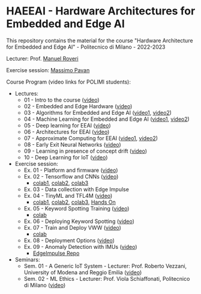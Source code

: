 # HAEEAI - Hardware Architectures for Embedded and Edge AI
This repository contains the material for the course "Hardware Architecture for Embedded and Edge AI" - Politecnico di Milano - 2022-2023

Lecturer: Prof. [Manuel Roveri](https://roveri.faculty.polimi.it/)

Exercise session: [Massimo Pavan](https://pavmassimo.github.io/)

Course Program (video links for POLIMI students): 

- Lectures: 
  - 01 - Intro to the course ([video](https://politecnicomilano.webex.com/webappng/sites/politecnicomilano/recording/fd53888f94c0103b9b67005056812ecb/playback))
  - 02 - Embedded and Edge Hardware ([video](https://politecnicomilano.webex.com/webappng/sites/politecnicomilano/recording/5712a72c9653103b9d33005056829d03/playback))
  - 03 - Algorithms for Embedded and Edge AI ([video1](https://politecnicomilano.webex.com/politecnicomilano/ldr.php?RCID=1cfbd6a2386eb41cfd2f8f79e208f5d4), [video2](https://politecnicomilano.webex.com/politecnicomilano/ldr.php?RCID=bd324b94a28c06f2e127011917d7f18e))
  - 04 - Machine Learning for Embedded and Edge AI ([video1](https://politecnicomilano.webex.com/recordingservice/sites/politecnicomilano/recording/ad1770ada541103bbffc005056811801/playback?from_login=true), [video2](https://politecnicomilano.webex.com/recordingservice/sites/politecnicomilano/recording/4433554aa6d4103bb7df005056814163/playback?from_login=true))
  - 05 - Deep learning for EEAI ([video](https://politecnicomilano.webex.com/politecnicomilano/ldr.php?RCID=0bfcb3411f30f9cc60e0da0c1537bb9b))
  - 06 - Architectures for EEAI ([video](https://politecnicomilano.webex.com/politecnicomilano/ldr.php?RCID=d8546dc96ee650fb56286623bbba01ca))
  - 07 - Approximate Computing for EEAI ([video1](https://politecnicomilano.webex.com/politecnicomilano/ldr.php?RCID=31f0884e8ffde542f686cae41149401f), [video2](https://politecnicomilano.webex.com/politecnicomilano/ldr.php?RCID=04eba7115e8128e276e37efafa30ab61))
  - 08 - Early Exit Neural Networks ([video](https://politecnicomilano.webex.com/politecnicomilano/ldr.php?RCID=d273f0dbca49f7e9e5f554b270fb7cab))
  - 09 - Learning in presence of concept drift ([video](https://politecnicomilano.webex.com/politecnicomilano/ldr.php?RCID=b4dcded417170c3a31d65a456537bfd6))
  - 10 - Deep Learning for IoT ([video](https://politecnicomilano.webex.com/politecnicomilano/ldr.php?RCID=3603e189eb54fffdd50d15e61f9565b7))
- Exercise session: 
  - Ex. 01 - Platform and firmware ([video](https://politecnicomilano.webex.com/recordingservice/sites/politecnicomilano/recording/f70f7354a153103bbff3005056819912/playback?from_login=true))
  - Ex. 02 - Tensorflow and CNNs ([video](https://politecnicomilano.webex.com/recordingservice/sites/politecnicomilano/recording/5c6094d6ac54103bb69b00505681573b/playback))
    - [colab1](https://oreil.ly/NN6Mj), [colab2](https://colab.research.google.com/github/tinyMLx/colabs/blob/master/2-3-5-FashionMNISTConvolutions.ipynb#scrollTo=C0tFgT1MMKi6), [colab3](https://colab.research.google.com/github/tinyMLx/colabs/blob/master/2-3-9-AssignmentQuestion.ipynb)  
  - Ex. 03 - Data collection with Edge Impulse
  - Ex. 04 - TinyML and TFL4M ([video](https://politecnicomilano.webex.com/politecnicomilano/ldr.php?RCID=507656f23b037a526faaee6029cca24a))
    - [colab1](https://colab.research.google.com/github/tinyMLx/colabs/blob/master/3-3-7-RunningTFLiteModels.ipynb), [colab2](https://colab.research.google.com/github/tinyMLx/colabs/blob/master/3-3-10-TFLiteOptimizations.ipynb#scrollTo=0RTZmndkcZFP), [colab3](https://colab.research.google.com/github/tinyMLx/colabs/blob/master/3-3-12-QAT.ipynb#scrollTo=w7fztWsAOHTz), [Hands On](https://colab.research.google.com/drive/1vAXuU9bDbD90W6fnpx1crvbQrzpnOcaU?usp=sharing)
  - Ex. 05 - Keyword Spotting Training ([video](https://politecnicomilano.webex.com/politecnicomilano/ldr.php?RCID=f426453cfddce08229bc31ce79f2493b))
    - [colab](https://colab.research.google.com/drive/1YH6vXlDzzCRZOT-sLx50TNAE-LhVkcOK?usp=sharing)
  - Ex. 06 - Deploying Keyword Spotting ([video](https://politecnicomilano.webex.com/politecnicomilano/ldr.php?RCID=72c921a33c9da58f0750bbd4cafde140))
  - Ex. 07 - Train and Deploy VWW ([video](https://politecnicomilano.webex.com/politecnicomilano/ldr.php?RCID=0e1307d9cec01280715ffc380a8646d2))
    - [colab](https://colab.research.google.com/drive/1dwGMx3OmzoOo0aGEpRYD7uRTVJc98iQh?usp=sharing)
  - Ex. 08 - Deployment Options ([video](https://politecnicomilano.webex.com/politecnicomilano/ldr.php?RCID=d412e200d02c39565bffa8070d4c1f35))
  - Ex. 09 - Anomaly Detection with IMUs ([video](https://politecnicomilano.webex.com/politecnicomilano/ldr.php?RCID=08296d15821794817883ecd7d54c8a58))
    - [EdgeImpulse Repo](https://studio.edgeimpulse.com/public/231558/latest)
- Seminars:
  - Sem. 01 - A Generic IoT System - Lecturer: Prof. Roberto Vezzani, University of Modena and Reggio Emilia ([video](https://politecnicomilano.webex.com/politecnicomilano/ldr.php?RCID=21e8f390930a54a2e89b64eabdc9b5e7))
  - Sem. 02 - ML Ethics - Lecturer: Prof. Viola Schiaffonati, Politecnico di Milano ([video](https://politecnicomilano.webex.com/politecnicomilano/ldr.php?RCID=94836243d6ed4d0fa9bd587d5eed1733))
